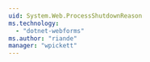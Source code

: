 ```yaml
---
uid: System.Web.ProcessShutdownReason
ms.technology: 
  - "dotnet-webforms"
ms.author: "riande"
manager: "wpickett"
---
```

